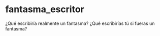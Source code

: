 # fantasma_escritor
¿Qué escribiría realmente un fantasma? ¿Qué escribirías tú si fueras un fantasma?

